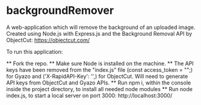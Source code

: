 # backgroundRemover

A web-application which will remove the background of an uploaded image. Created using Node.js with Express.js and the Background Removal API by ObjectCut: https://objectcut.com/

To run this application:

** Fork the repo.
** Make sure Node is installed on the machine.
** The API keys have been removed from the "index.js" file (const access_token = "";) for Gyazo and ('X-RapidAPI-Key': '',) for ObjectCut. Will need to generate API keys from ObjectCut and Gyazo APIs.
** Run npm i, within the console inside the project directory, to install all needed node modules
** Run node index.js, to start a local server on port 3000: http://localhost:3000/

